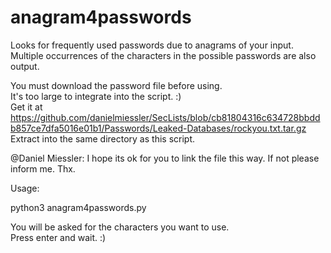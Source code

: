 # anagram4passwords
Looks for frequently used passwords due to anagrams of your input.  
Multiple occurrences of the characters in the possible passwords are also output.  

You must download the password file before using.  
It's too large to integrate into the script. :)  
Get it at https://github.com/danielmiessler/SecLists/blob/cb81804316c634728bbddb857ce7dfa5016e01b1/Passwords/Leaked-Databases/rockyou.txt.tar.gz  
Extract into the same directory as this script.  

@Daniel Miessler: I hope its ok for you to link the file this way. If not please inform me. Thx.  

Usage:  

python3 anagram4passwords.py  

You will be asked for the characters you want to use.  
Press enter and wait. :)  

